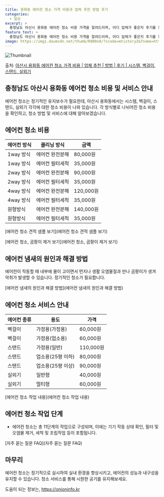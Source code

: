 ```yaml
---
title: 용화동 에어컨 청소 가격 비용과 업체 추천 방법 후기
categories:
  - 일상
excerpt: >
  충청남도 아산시 용화동 에어컨 청소 비용 가격을 알려드리며, 어디 업체가 좋은지 후기를 통해 알아보겠습니다. 현재 글에서는 시스템, 벽걸이, 스탠드, 실외기 각각에 대해 청소 비용이 나와 있으니 참고하시면 되겠습니다. 에어컨 분해 청소 방법 보기 👈 클릭셀프 에어컨 청소 방법 보기👈 클릭아산시 용화동 에어컨 청소 비용시스템에어컨 방식클리닝방식금액1way 방식에어컨 완전분해80,000원1way 방식에어컨 필터세척35,000원2way 방식에어컨 완전분해90,000원2way 방식에어컨 필터세척35,000원4way 방식에어컨 완전분해120,000원4way 방식에어컨 필터세척35,000원원형방식에어컨 완전분해140,000원원형방식에어컨 필터세척35,000원에어컨 청소 견적 샘플 보기 👈 클릭에어컨 냄새의 원인에어..
feature_text: >
  충청남도 아산시 용화동 에어컨 청소 비용 가격을 알려드리며, 어디 업체가 좋은지 후기를 통해 알아보겠습니다. 현재 글에서는 시스템, 벽걸이, 스탠드, 실외기 각각에 대해 청소 비용이 나와 있으니 참고하시면 되겠습니다. 에어컨 분해 청소 방법 보기 👈 클릭셀프 에어컨 청소 방법 보기👈 클릭아산시 용화동 에어컨 청소 비용시스템에어컨 방식클리닝방식금액1way 방식에어컨 완전분해80,000원1way 방식에어컨 필터세척35,000원2way 방식에어컨 완전분해90,000원2way 방식에어컨 필터세척35,000원4way 방식에어컨 완전분해120,000원4way 방식에어컨 필터세척35,000원원형방식에어컨 완전분해140,000원원형방식에어컨 필터세척35,000원에어컨 청소 견적 샘플 보기 👈 클릭에어컨 냄새의 원인에어..
image: https://img1.daumcdn.net/thumb/R800x0/?scode=mtistory2&fname=https%3A%2F%2Fblog.kakaocdn.net%2Fdn%2F1J0wF%2FbtsHyltDh0p%2FG6nBCq90RAAi1kGgua738K%2Fimg.webp
---
```


![Thumbnail](https://img1.daumcdn.net/thumb/R800x0/?scode=mtistory2&fname=https%3A%2F%2Fblog.kakaocdn.net%2Fdn%2F1J0wF%2FbtsHyltDh0p%2FG6nBCq90RAAi1kGgua738K%2Fimg.webp)

<p>출처: <a href="https://onioninfo.kr/entry/%EC%95%84%EC%82%B0%EC%8B%9C-%EC%9A%A9%ED%99%94%EB%8F%99-%EC%97%90%EC%96%B4%EC%BB%A8-%EC%B2%AD%EC%86%8C-%EA%B0%80%EA%B2%A9-%EB%B9%84%EC%9A%A9-%EC%97%85%EC%B2%B4-%EC%B6%94%EC%B2%9C-%EB%B0%A9%EB%B2%95-%ED%9B%84%EA%B8%B0-%EC%8B%9C%EC%8A%A4%ED%85%9C-%EB%B2%BD%EA%B1%B8%EC%9D%B4-%EC%8A%A4%ED%83%A0%EB%93%9C-%EC%8B%A4%EC%99%B8%EA%B8%B0" rel="dofollow">아산시 용화동 에어컨 청소 가격 비용 | 업체 추천 | 방법 | 후기 | 시스템, 벽걸이, 스탠드, 실외기</a> </p>

## 충청남도 아산시 용화동 에어컨 청소 비용 및 서비스 안내



에어컨 청소는 정기적인 유지보수가 필요한데, 아산시 용화동에서는 시스템, 벽걸이, 스탠드, 실외기 각각에 대한 청소 비용이 나와 있습니다.
각 방식별로 나뉘어진 청소 비용을 확인하고, 청소 방법 및 서비스에 대해 알아보겠습니다.



## 에어컨 청소 비용

에어컨 방식 | 클리닝 방식 | 금액  
---|---|---  
1way 방식 | 에어컨 완전분해 | 80,000원  
1way 방식 | 에어컨 필터세척 | 35,000원  
2way 방식 | 에어컨 완전분해 | 90,000원  
2way 방식 | 에어컨 필터세척 | 35,000원  
4way 방식 | 에어컨 완전분해 | 120,000원  
4way 방식 | 에어컨 필터세척 | 35,000원  
원형방식 | 에어컨 완전분해 | 140,000원  
원형방식 | 에어컨 필터세척 | 35,000원  
  
[에어컨 청소 견적 샘플 보기](에어컨 청소 견적 샘플 보기)

[에어컨 청소, 곰팡이 제거 보기](에어컨 청소, 곰팡이 제거 보기)



## 에어컨 냄새의 원인과 해결 방법

에어컨이 작동할 때 내부에 물이 고이면서 먼지나 생활 오염물질과 만나 곰팡이가 생겨 악취가 발생할 수 있습니다. 정기적인 청소가 필요합니다.

[에어컨 냄새의 원인과 해결 방법](에어컨 냄새의 원인과 해결 방법)



## 에어컨 청소 서비스 안내

에어컨 종류 | 용도 | 가격  
---|---|---  
벽걸이 | 가정용(가정용) | 60,000원  
벽걸이 | 가정용(업소용) | 60,000원  
스탠드 | 가정용(일반) | 110,000원  
스탠드 | 업소용(25평 이하) | 80,000원  
스탠드 | 업소용(25평 이상) | 90,000원  
실외기 | 일반형 | 40,000원  
실외기 | 멀티형 | 60,000원  
  
[에어컨 청소 작업 내용](에어컨 청소 작업 내용)



## 에어컨 청소 작업 단계

  * 에어컨 청소는 총 11단계의 작업으로 구성되며, 이에는 기기 작동 상태 확인, 필터 및 오염물 제거, 세척 및 조립작업 등이 포함됩니다.

[자주 묻는 질문 FAQ](자주 묻는 질문 FAQ)



## 마무리

에어컨 청소는 정기적으로 실시하여 실내 환경을 향상시키고, 에어컨의 성능과 내구성을 유지할 수 있습니다. 청소 서비스를 통해 시원한 공기를
유지해보세요.





 

도움이 되는 정보는, <a href="https://onioninfo.kr" rel="dofollow">https://onioninfo.kr</a>



